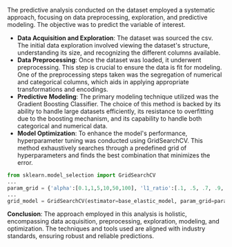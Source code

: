 The predictive analysis conducted on the dataset employed a systematic approach, focusing on data preprocessing, exploration, and predictive modeling. 
The objective was to predict the variable of interest.

* **Data Acquisition and Exploration**: The dataset was sourced the csv. The initial data exploration involved viewing the dataset's structure, understanding its size, and recognizing the different columns available.
* **Data Preprocessing**: Once the dataset was loaded, it underwent preprocessing. This step is crucial to ensure the data is fit for modeling. One of the preprocessing steps taken was the segregation of numerical and categorical columns, which aids in applying appropriate transformations and encodings. 
* **Predictive Modeling**: The primary modeling technique utilized was the Gradient Boosting Classifier. The choice of this method is backed by its ability to handle large datasets efficiently, its resistance to overfitting due to the boosting mechanism, and its capability to handle both categorical and numerical data.
* **Model Optimization**: To enhance the model's performance, hyperparameter tuning was conducted using GridSearchCV. This method exhaustively searches through a predefined grid of hyperparameters and finds the best combination that minimizes the error.

```python
from sklearn.model_selection import GridSearchCV
...
param_grid = {'alpha':[0.1,1,5,10,50,100], 'l1_ratio':[.1, .5, .7, .9, .95, .99, 1]}
...
grid_model = GridSearchCV(estimator=base_elastic_model, param_grid=param_grid, scoring='neg_mean_squared_error', cv=5, verbose=1) grid_model.fit(scaled_X_train_clean,y_train_clean)
```

**Conclusion**: The approach employed in this analysis is holistic, encompassing data acquisition, preprocessing, exploration, modeling, and optimization. The techniques and tools used are aligned with industry standards, ensuring robust and reliable predictions.